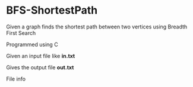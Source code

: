 # BFS-ShortestPath
Given a graph finds the shortest path between two vertices using Breadth First Search

Programmed using C

Given an input file like __in.txt__

Gives the output file __out.txt__

File info
